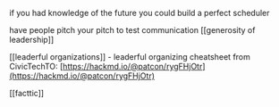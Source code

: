 if you had knowledge of the future you could build a perfect scheduler

have people pitch your pitch to test communication
[[generosity of leadership]]

[[leaderful organizations]]
	-	 leaderful organizing cheatsheet from CivicTechTO: [https://hackmd.io/@patcon/rygFHjOtr](https://hackmd.io/@patcon/rygFHjOtr)

[[facttic]]

